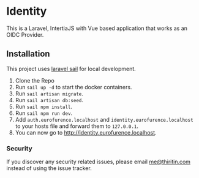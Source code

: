 # Identity

This is a Laravel, IntertiaJS with Vue based application that works as an OIDC Provider.

## Installation
This project uses [laravel sail](https://laravel.com/docs/11.x/sail) for local development.

1. Clone the Repo
2. Run `sail up -d` to start the docker containers.
3. Run `sail artisan migrate`.
4. Run `sail artisan db:seed`.
5. Run `sail npm install`.
6. Run `sail npm run dev`.
7. Add `auth.eurofurence.localhost` and `identity.eurofurence.localhost` to your hosts file and forward them to `127.0.0.1`.
8. You can now go to http://identity.eurofurence.localhost.

### Security

If you discover any security related issues, please email me@thiritin.com instead of using the issue tracker.
